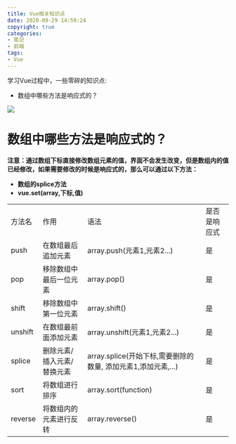 ```yaml
---
title: Vue相关知识点
date: 2020-09-29 14:59:24
copyright: true
categories:
- 笔记
- 前端
tags:
- Vue
---
```




学习Vue过程中，一些零碎的知识点:

- 数组中哪些方法是响应式的？



![](https://res.cloudinary.com/junpzx/image/upload/v1600667958/Vue相关/Vue入门/logo_j4jkbw.png)

<!-- less -->





# 数组中哪些方法是响应式的？

**注意：通过数组下标直接修改数组元素的值，界面不会发生改变，但是数组内的值已经修改，如果需要修改的时候是响应式的，那么可以通过以下方法：**

- **数组的splice方法**
- **vue.set(array,下标,值)**

 <table>
     <tr>
         <td>方法名</td>
         <td>作用</td>
         <td>语法</td>
         <td>是否是响应式</td>
     </tr>
     <tr>
         <td>push</td>
         <td>在数组最后追加元素</td>
         <td>array.push(元素1,元素2...)</td>
         <td>是</td>
     </tr>
     <tr>
         <td>pop</td>
         <td>移除数组中最后一位元素</td>
         <td>array.pop()</td>
         <td>是</td>
     </tr>
      <tr>
         <td>shift</td>
         <td>移除数组中第一位元素</td>
         <td>array.shift()</td>
         <td>是</td>
     </tr>
      <tr>
         <td>unshift</td>
         <td>在数组最前面添加元素</td>
         <td>array.unshift(元素1,元素2...)</td>
         <td>是</td>
     </tr>
      <tr>
         <td>splice</td>
         <td>删除元素/插入元素/替换元素</td>
         <td>array.splice(开始下标,需要删除的数量, 添加元素1,添加元素,...)</td>
         <td>是</td>
     </tr>
      <tr>
         <td>sort</td>
         <td>将数组进行排序</td>
         <td>array.sort(function)</td>
         <td>是</td>
     </tr>
      <tr>
         <td>reverse</td>
         <td>将数组内的元素进行反转</td>
         <td>array.reverse()</td>
         <td>是</td>
     </tr>
 </table>

